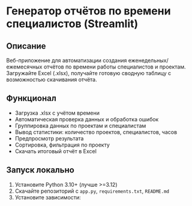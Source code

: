 # Генератор отчётов по времени специалистов (Streamlit)

## Описание
Веб-приложение для автоматизации создания еженедельных/ежемесячных отчётов по времени работы специалистов и проектам. Загружайте Excel (.xlsx), получайте готовую сводную таблицу с возможностью скачивания отчёта.

## Функционал
- Загрузка .xlsx с учётом времени
- Автоматическая проверка данных и обработка ошибок
- Группировка данных по проектам и специалистам
- Вывод статистики: количество проектов, специалистов, часов
- Предпросмотр результата
- Сортировка, фильтрация по проекту
- Скачать итоговый отчёт в Excel

## Запуск локально
1. Установите Python 3.10+ (лучше >=3.12)
2. Скачайте репозиторий с `app.py`, `requirements.txt`, `README.md`
3. Установите зависимости:
